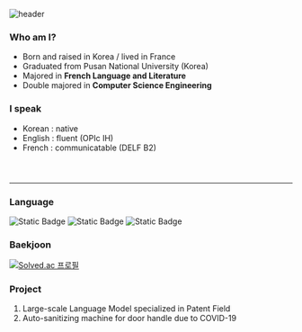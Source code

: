 ![header](https://capsule-render.vercel.app/api?type=waving&color=0:c5c8fa,100:9095ee&text=chaewon%20KIM&fontColor=4d518e&fontSize=50)

### Who am I?
- Born and raised in Korea / lived in France   
- Graduated from Pusan National University (Korea)   
- Majored in **French Language and Literature**   
- Double majored in **Computer Science Engineering**   
   
### I speak
- Korean : native   
- English : fluent (OPIc IH)
- French : communicatable (DELF B2)   
 　   
　   
---
### Language
![Static Badge](https://img.shields.io/badge/C++-badge?logo=C%2B%2B&labelColor=00599C&color=00599C)
![Static Badge](https://img.shields.io/badge/C-badge?logo=C&logoColor=white&labelColor=A8B9CC&color=A8B9CC)
![Static Badge](https://img.shields.io/badge/Python-badge?logo=Python&logoColor=white&labelColor=3776AB&color=3776AB)

### Baekjoon
[![Solved.ac
프로필](http://mazassumnida.wtf/api/mini/generate_badge?boj=bbubbune)](https://solved.ac/bbubbune)

### Project
1.  Large-scale Language Model specialized in Patent Field   
2.  Auto-sanitizing machine for door handle due to COVID-19

